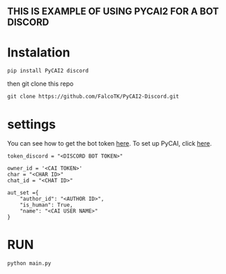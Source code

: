## THIS IS EXAMPLE OF USING PYCAI2 FOR A BOT DISCORD

# Instalation
```
pip install PyCAI2 discord
```
then git clone this repo
```
git clone https://github.com/FalcoTK/PyCAI2-Discord.git
```

# settings 
You can see how to get the bot token [here](https://github.com/reactiflux/discord-irc/wiki/Creating-a-discord-bot-&-getting-a-token).
To set up PyCAI, click [here](https://github.com/FalcoTK/PyCAI2/blob/main/README.md#-installation).

```
token_discord = "<DISCORD BOT TOKEN>"

owner_id = '<CAI TOKEN>'
char = "<CHAR ID>"
chat_id = "<CHAT ID>"

aut_set ={
    "author_id": "<AUTHOR ID>",
    "is_human": True,
    "name": "<CAI USER NAME>"
}
```

# RUN
```
python main.py
```
